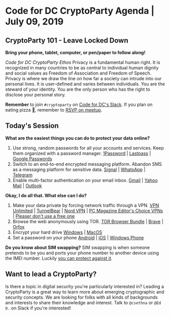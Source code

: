 # Code for DC CryptoParty Agenda | July 09, 2019
## CryptoParty 101 - Leave Locked Down
**Bring your phone, tablet, computer, or pen/paper to follow along!**

_Code for DC CryptoParty Ethos_
Privacy is a fundamental human right. It is recognized in many countries to be as central to individual human dignity and social values as Freedom of Association and Freedom of Speech. Privacy is where we draw the line on how far a society can intrude into our personal lives. It is user-defined and varies between individuals. You are the steward of your identity. You are the only person who has the right to disclose your personal story.

**Remember** to join `#cryptoparty` on [Code for DC's Slack](https://codefordc.org/resources/slack.html). If you plan on eating pizza 🍕, remember to [RSVP on meetup](https://www.meetup.com/Code-for-DC/events/).

## Today's Session
**What are the easiest things you can do to protect your data online?**
1. Use strong, random passwords for all your accounts and services. Keep them organized with a password manager.
[1Password](https://1password.com/) | [Lastpass](https://www.lastpass.com/hp) | [Google Passwords](https://passwords.google.com)
2. Switch to an end-to-end encrypted messaging platform. Abandon SMS as a messaging platform for sensitive data.
[Signal](https://signal.org/) | [WhatsApp](https://faq.whatsapp.com/en/android/28030015/) | [Telegram](https://faq.whatsapp.com/en/android/28030015/)
3. Enable multi-factor authentication on your email inbox.
[Gmail](https://myaccount.google.com/security?pli=1#signin) | [Yahoo Mail](https://help.yahoo.com/kb/SLN5013.html) | [Outlook](https://www.eff.org/deeplinks/2016/12/how-enable-two-factor-authentication-outlookcom-and-microsoft)

**Okay, I do all that. What else can I do?**
1. Make your data private by forcing network traffic through a VPN.
[VPN Unlimited](https://www.vpnunlimitedapp.com/en) | [TunnelBear](https://www.tunnelbear.com/) | [Nord VPN](https://nordvpn.com/) | [PC Magazine Editor's Choice VPNs](https://www.pcmag.com/roundup/296955/the-best-vpn-services) | [Pleaser don't use a free one](https://hackernoon.com/why-you-should-stay-away-from-free-vpn-providers-1a2f9db18a15)
2. Browse the web anonymously using TOR.
[TOR Browser Bundle](https://www.torproject.org/) | [Brave](https://brave.com/) | [Orfox](https://guardianproject.info/apps/orfox/)
3. Encrypt your hard drive
[Windows](https://support.microsoft.com/en-us/help/4028713/windows-10-turn-on-device-encryption) | [MacOS](https://support.apple.com/en-us/HT204837)
4. Set a password on your phone
[Android](https://support.google.com/android/answer/9079129?hl=en) | [iOS](https://support.apple.com/en-ca/HT204060) | [Windows Phone](https://support.microsoft.com/en-us/help/12372/windows-10-mobile-phone-lock-screen-faq)

**Do you know about SIM swapping?**
SIM swapping is when someone pretends to be you and ports your phone number to another device using the IMEI number. Luckily [you can protect against it](https://www.wired.com/story/sim-swap-attack-defend-phone/).

## Want to lead a CryptoParty?
Is there a topic in digital security you're particularly interested in? Leading a CryptoParty is a great way to learn more about emerging cryptographic and security concepts. We are looking for folks with all kinds of backgrounds and interests to share their knowledge and interest. Talk to `@csethna` or `@Ed O.` on Slack if you're interested!
